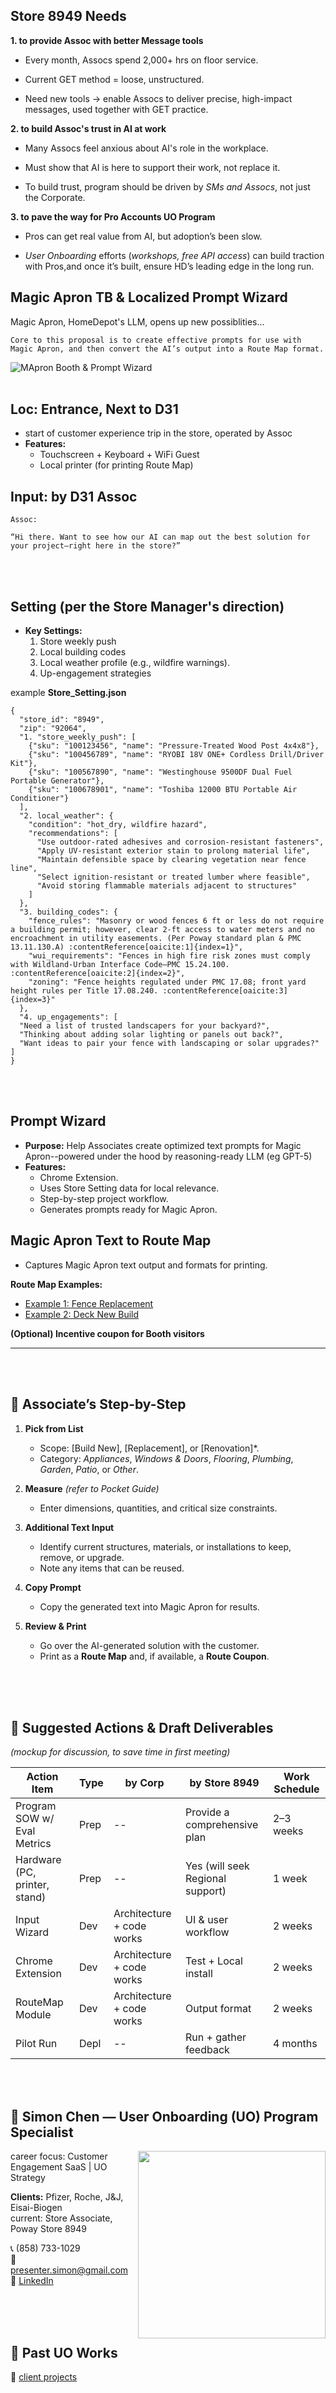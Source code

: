 ## Store 8949 Needs

**1. to provide Assoc with better Message tools**

  - Every month, Assocs spend 2,000+ hrs on floor service.

  - Current GET method = loose, unstructured.

  - Need new tools → enable Assocs to deliver precise, high-impact messages, used together with GET practice.

**2. to build Assoc's trust in AI at work**

  - Many Assocs feel anxious about AI's role in the workplace.

  - Must show that AI is here to support their work, not replace it.

  - To build trust, program should be driven by *SMs and Assocs*, not just the Corporate.

**3. to pave the way for Pro Accounts UO Program**

  - Pros can get real value from AI, but adoption’s been slow.

  - *User Onboarding* efforts (*workshops, free API access*) can build traction with Pros,and once it’s built, ensure HD’s leading edge in the long run.

##  Magic Apron TB & Localized Prompt Wizard

Magic Apron, HomeDepot's LLM, opens up new possiblities...

```
Core to this proposal is to create effective prompts for use with Magic Apron, and then convert the AI’s output into a Route Map format.
```

![MApron Booth & Prompt Wizard](schematic_line_drawing.png)
<br>
<br>


## Loc: Entrance, Next to D31
- start of customer experience trip in the store, operated by Assoc
- **Features:**  
  - Touchscreen + Keyboard + WiFi Guest
  - Local printer (for printing Route Map)


## Input: by D31 Assoc
```
Assoc: 

“Hi there. Want to see how our AI can map out the best solution for your project—right here in the store?”

```
<br>
<br>

## Setting (per the Store Manager's direction)
- **Key Settings:**  
  1. Store weekly push  
  2. Local building codes  
  3. Local weather profile (e.g., wildfire warnings).  
  4. Up-engagement strategies
 
example **Store_Setting.json**
```
{
  "store_id": "8949",
  "zip": "92064",
  "1. "store_weekly_push": [
    {"sku": "100123456", "name": "Pressure-Treated Wood Post 4x4x8"},
    {"sku": "100456789", "name": "RYOBI 18V ONE+ Cordless Drill/Driver Kit"},
    {"sku": "100567890", "name": "Westinghouse 9500DF Dual Fuel Portable Generator"},
    {"sku": "100678901", "name": "Toshiba 12000 BTU Portable Air Conditioner"}
  ],
  "2. local_weather": {
    "condition": "hot_dry, wildfire hazard",
    "recommendations": [
      "Use outdoor-rated adhesives and corrosion-resistant fasteners",
      "Apply UV-resistant exterior stain to prolong material life",
      "Maintain defensible space by clearing vegetation near fence line",
      "Select ignition-resistant or treated lumber where feasible",
      "Avoid storing flammable materials adjacent to structures"
    ]
  },
  "3. building_codes": {
    "fence_rules": "Masonry or wood fences 6 ft or less do not require a building permit; however, clear 2-ft access to water meters and no encroachment in utility easements. (Per Poway standard plan & PMC 13.11.130.A) :contentReference[oaicite:1]{index=1}",
    "wui_requirements": "Fences in high fire risk zones must comply with Wildland-Urban Interface Code—PMC 15.24.100. :contentReference[oaicite:2]{index=2}",
    "zoning": "Fence heights regulated under PMC 17.08; front yard height rules per Title 17.08.240. :contentReference[oaicite:3]{index=3}"
  },
  "4. up_engagements": [
  "Need a list of trusted landscapers for your backyard?",
  "Thinking about adding solar lighting or panels out back?",
  "Want ideas to pair your fence with landscaping or solar upgrades?"
]
}

```

<br>
<br>


## Prompt Wizard
- **Purpose:** Help Associates create optimized text prompts for Magic Apron--powered under the hood by reasoning-ready LLM (eg GPT-5)  
- **Features:**  
  - Chrome Extension.  
  - Uses Store Setting data for local relevance.  
  - Step-by-step project workflow.  
  - Generates prompts ready for Magic Apron.
  
## Magic Apron Text to Route Map
  - Captures Magic Apron text output and formats for printing.

**Route Map Examples:**  
- [Example 1: Fence Replacement](RouteMap_FenceReplace.md)  
- [Example 2: Deck New Build](RouteMap_DeckBuild.md)

**(Optional) Incentive coupon for Booth visitors**

---
<br>
<br>

## 🧩 Associate’s Step-by-Step

1. **Pick from List**  
   - Scope: [Build New], [Replacement], or [Renovation]*.  
   - Category: *Appliances*, *Windows & Doors*, *Flooring*, *Plumbing*, *Garden*, *Patio*, or *Other*.  

2. **Measure** *(refer to Pocket Guide)*  
   - Enter dimensions, quantities, and critical size constraints.  

3. **Additional Text Input**  
   - Identify current structures, materials, or installations to keep, remove, or upgrade.  
   - Note any items that can be reused.  

4. **Copy Prompt**    
   - Copy the generated text into Magic Apron for results.  

5. **Review & Print**  
   - Go over the AI-generated solution with the customer.  
   - Print as a **Route Map** and, if available, a **Route Coupon**.

<br>
<br>
<br>

## 📝 Suggested Actions & Draft Deliverables  
*(mockup for discussion, to save time in first meeting)*

| Action Item                   | Type | by Corp                  | by Store 8949                 | Work Schedule |
|--------------------------------|------|--------------------------|-------------------------------|---------------|
| Program SOW w/ Eval Metrics    | Prep | --                       | Provide a comprehensive plan  | 2–3 weeks     |
| Hardware (PC, printer, stand)  | Prep | --                       | Yes (will seek Regional support) | 1 week        |
| Input Wizard                   | Dev  | Architecture + code works| UI & user workflow            | 2 weeks       |
| Chrome Extension               | Dev  | Architecture + code works| Test + Local install          | 2 weeks       |
| RouteMap Module                | Dev  | Architecture + code works| Output format                 | 2 weeks       |
| Pilot Run                      | Depl | --                       | Run + gather feedback         | 4 months      |


<br>
<br>

## 👤 Simon Chen — User Onboarding (UO) Program Specialist  
<img src="https://media.licdn.com/dms/image/v2/C5603AQH27wV2BY9YMA/profile-displayphoto-shrink_800_800/profile-displayphoto-shrink_800_800/0/1636338982903?e=1756339200&v=beta&t=ZMYnUHe4BygYpMFHdyjttsYB0ZEifyZQawYvj3raww0" width="300" align="right">

career focus: Customer Engagement SaaS | UO Strategy

**Clients:** Pfizer, Roche, J&J, Eisai-Biogen  
current: Store Associate, Poway Store 8949

📞 (858) 733-1029  
📧 presenter.simon@gmail.com  
🔗 [LinkedIn](https://www.linkedin.com/in/hsienchen/) 

<br>
<br>
<br>

## 🎯 Past UO Works

🔗 [client projects](past_UO_cases)  



